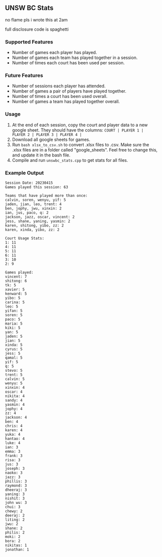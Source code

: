 ## UNSW BC Stats

no flame pls i wrote this at 2am

full disclosure code is spaghetti

### Supported Features

- Number of games each player has played.
- Number of games each team has played together in a session.
- Number of times each court has been used per session.

### Future Features

- Number of sessions each player has attended.
- Number of games a pair of players have played together.
- Number of times a court has been used overall.
- Number of games a team has played together overall.

### Usage
1. At the end of each session, copy the court and player data to a new google sheet. They should have the columns: `COURT | PLAYER 1 | PLAYER 2 | PLAYER 3 | PLAYER 4 |`
2. Download all google sheets for games.
3. Run `bash xlsx_to_csv.sh` to convert .xlsx files to .csv. Make sure the
   .xlsx files are in a folder called "google\_sheets". Feel free to change
   this, and update it in the bash file.
4. Compile and run `unswbc_stats.cpp` to get stats for all files.

### Example Output
```
Session Date: 20230415
Games played this session: 63

Teams that have played more than once:
calvin, soren, wenyu, yif: 5
jaden, jian, leo, trent: 4
ben, jophy, jwu, xinxin: 2
ian, jus, paco, q: 2
jackson, jazz, oscar, vincent: 2
jess, shane, yaning, yasmin: 2
karen, shitong, yibo, zz: 2
karen, xinda, yibo, zz: 2

Court Usage Stats:
1: 11
4: 11
5: 11
6: 11
3: 10
2: 9

Games played:
vincent: 7
shitong: 6
tk: 5
xavier: 5
kenward: 5
yibo: 5
carina: 5
leo: 5
yifan: 5
soren: 5
paco: 5
maria: 5
kiki: 5
yan: 5
jaden: 5
jian: 5
xinda: 5
cyrus: 5
jess: 5
qamal: 5
yif: 5
q: 5
stevo: 5
trent: 5
calvin: 5
wenyu: 5
xinxin: 4
oscar: 4
nikita: 4
sandy: 4
yasmin: 4
jophy: 4
zz: 4
jackson: 4
ben: 4
chris: 4
karen: 4
yuka: 4
hantao: 4
luke: 4
ian: 3
emma: 3
frank: 3
risa: 3
jus: 3
joseph: 3
naoko: 3
jazz: 3
phillis: 3
raymond: 3
dheeraj: 3
yaning: 3
nishit: 3
john wu: 3
chui: 3
chewy: 2
deeraj: 2
liting: 2
jwu: 2
shane: 2
philis: 2
moki: 2
bora: 2
nikitas: 1
jonathan: 1
```

